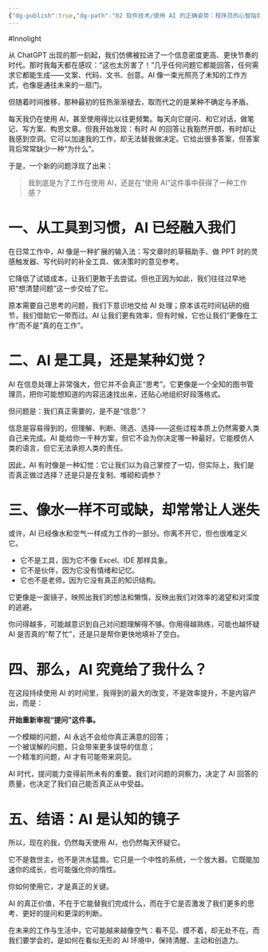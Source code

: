 ```yaml
---
{"dg-publish":true,"dg-path":"02 软件技术/使用 AI 的正确姿势：程序员的心智指南.md","permalink":"/02 软件技术/使用 AI 的正确姿势：程序员的心智指南/","created":"2025-07-14T15:22:09.198+08:00","updated":"2025-07-14T15:33:22.236+08:00"}
---
```


#Innolight

从 ChatGPT 出现的那一刻起，我们仿佛被拉进了一个信息密度更高、更快节奏的时代。那时我每天都在感叹：“这也太厉害了！”几乎任何问题它都能回答，任何需求它都能生成——文案、代码、文书、创意。AI 像一束光照亮了未知的工作方式，也像是通往未来的一扇门。

但随着时间推移，那种最初的狂热渐渐褪去，取而代之的是某种不确定与矛盾。

每天我仍在使用 AI，甚至使用得比以往更频繁。每天向它提问、和它对话，做笔记、写方案、构思文章。但我开始发现：有时 AI 的回答让我豁然开朗，有时却让我感到空洞。它可以加速我的工作，却无法替我做决定。它给出很多答案，但答案背后常常缺少一种“为什么”。

于是，一个新的问题浮现了出来：

> 我到底是为了工作在使用 AI，还是在“使用 AI”这件事中获得了一种工作感？

# 一、从工具到习惯，AI 已经融入我们

在日常工作中，AI 像是一种扩展的输入法：写文章时的草稿助手、做 PPT 时的灵感触发器、写代码时的补全工具、做决策时的意见参考。

它降低了试错成本，让我们更敢于去尝试。但也正因为如此，我们往往过早地把“想清楚问题”这一步交给了它。

原本需要自己思考的问题，我们下意识地交给 AI 处理；原本该花时间钻研的细节，我们借助它一带而过。AI 让我们更有效率，但有时候，它也让我们“更像在工作”而不是“真的在工作”。

# 二、AI 是工具，还是某种幻觉？

AI 在信息处理上非常强大，但它并不会真正“思考”。它更像是一个全知的图书管理员，把你可能想知道的内容迅速找出来，还贴心地组织好段落格式。

但问题是：我们真正需要的，是不是“信息”？

信息是容易得到的，但理解、判断、筛选、选择——这些过程本质上仍然需要人类自己来完成。AI 能给你一千种方案，但它不会为你决定哪一种最好。它能模仿人类的语言，但它无法承担人类的责任。

因此，AI 有时像是一种幻觉：它让我们以为自己掌控了一切，但实际上，我们是否真正做过选择？还是只是在复制、堆砌和调参？

# 三、像水一样不可或缺，却常常让人迷失

或许，AI 已经像水和空气一样成为工作的一部分。你离不开它，但也很难定义它。

- 它不是工具，因为它不像 Excel、IDE 那样具象。
- 它不是伙伴，因为它没有情绪和记忆。
- 它也不是老师，因为它没有真正的知识结构。

它更像是一面镜子，映照出我们的想法和懒惰，反映出我们对效率的渴望和对深度的逃避。

你问得越多，可能越意识到自己对问题理解得不够。你用得越熟练，可能也越怀疑 AI 是否真的“帮了忙”，还是只是帮你更快地填补了空白。

# 四、那么，AI 究竟给了我什么？

在这段持续使用 AI 的时间里，我得到的最大的改变，不是效率提升，不是内容产出，而是：

**开始重新审视“提问”这件事。**

一个模糊的问题，AI 永远不会给你真正满意的回答；  
一个被误解的问题，只会带来更多误导的信息；  
一个精准的问题，AI 才有可能带来洞见。

AI 时代，提问能力变得前所未有的重要。我们对问题的洞察力，决定了 AI 回答的质量，也决定了我们自己能否真正从中受益。

# 五、结语：AI 是认知的镜子

所以，现在的我，仍然每天使用 AI，也仍然每天怀疑它。

它不是救世主，也不是洪水猛兽。它只是一个中性的系统，一个放大器。它既能加速你的成长，也可能强化你的惰性。

你如何使用它，才是真正的关键。

AI 的真正价值，不在于它能替我们完成什么，而在于它是否激发了我们更多的思考、更好的提问和更深的判断。

在未来的工作与生活中，它可能越来越像空气：看不见、摸不着，却无处不在。而我们要学会的，是如何在看似无形的 AI 环境中，保持清醒、主动和创造力。